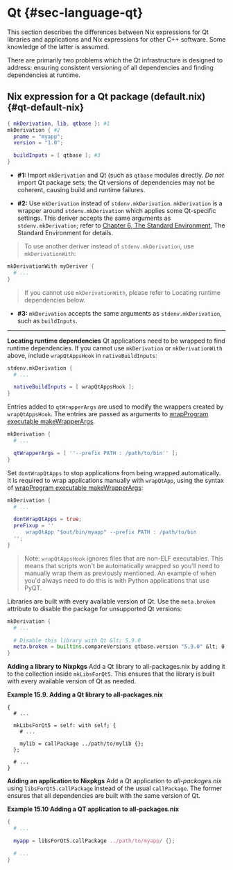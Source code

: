 # Qt {#sec-language-qt}

This section describes the differences between Nix expressions for Qt libraries and applications and Nix expressions for other C++ software. Some knowledge of the latter is assumed.

There are primarily two problems which the Qt infrastructure is designed to address: ensuring consistent versioning of all dependencies and finding dependencies at runtime.


## Nix expression for a Qt package (default.nix) {#qt-default-nix}

```nix
{ mkDerivation, lib, qtbase }: #1
mkDerivation { #2
  pname = "myapp";
  version = "1.0";

  buildInputs = [ qtbase ]; #3
}
```

* **#1:** Import `mkDerivation` and Qt (such as `qtbase` modules directly. *Do not* import Qt package sets; the Qt versions of dependencies may not be coherent, causing build and runtime failures.

* **#2:** Use `mkDerivation` instead of `stdenv.mkDerivation`. `mkDerivation` is a wrapper around `stdenv.mkDerivation` which applies some Qt-specific settings. This deriver accepts the same arguments as `stdenv.mkDerivation`; refer to [Chapter 6, The Standard Environment](#chap-stdenv), The Standard Environment for details.

> To use another deriver instead of `stdenv.mkDerivation`, use `mkDerivationWith`:

```nix
mkDerivationWith myDeriver {
  # ...
}
```

> If you cannot use `mkDerivationWith`, please refer to Locating runtime dependencies below.

* **#3:** `mkDerivation` accepts the same arguments as `stdenv.mkDerivation`, such as `buildInputs`.

---

**Locating runtime dependencies**
Qt applications need to be wrapped to find runtime dependencies. If you cannot use `mkDerivation` or `mkDerivationWith` above, include `wrapQtAppsHook` in `nativeBuildInputs`:

```nix
stdenv.mkDerivation {
  # ...

  nativeBuildInputs = [ wrapQtAppsHook ];
}
```
Entries added to `qtWrapperArgs` are used to modify the wrappers created by `wrapQtAppsHook`. The entries are passed as arguments to [wrapProgram executable makeWrapperArgs](#fun-wrapProgram).

```nix
mkDerivation {
  # ...

  qtWrapperArgs = [ ''--prefix PATH : /path/to/bin'' ];
}
```

Set `dontWrapQtApps` to stop applications from being wrapped automatically. It is required to wrap applications manually with `wrapQtApp`, using the syntax of [wrapProgram executable makeWrapperArgs](#fun-wrapProgram):

```nix
mkDerivation {
  # ...

  dontWrapQtApps = true;
  preFixup = ''
      wrapQtApp "$out/bin/myapp" --prefix PATH : /path/to/bin
  '';
}
```

> Note: `wrapQtAppsHook` ignores files that are non-ELF executables. This means that scripts won't be automatically wrapped so you'll need to manually wrap them as previously mentioned. An example of when you'd always need to do this is with Python applications that use PyQT.

Libraries are built with every available version of Qt. Use the `meta.broken` attribute to disable the package for unsupported Qt versions:

```nix
mkDerivation {
  # ...

  # Disable this library with Qt &lt; 5.9.0
  meta.broken = builtins.compareVersions qtbase.version "5.9.0" &lt; 0;
}
```
**Adding a library to Nixpkgs**
   Add a Qt library to all-packages.nix by adding it to the collection inside `mkLibsForQt5`. This ensures that the library is built with every available version of Qt as needed.

**Example 15.9. Adding a Qt library to all-packages.nix**

```
{
  # ...

  mkLibsForQt5 = self: with self; {
    # ...

    mylib = callPackage ../path/to/mylib {};
  };

  # ...
}
```
**Adding an application to Nixpkgs**
Add a Qt application to *all-packages.nix* using `libsForQt5.callPackage` instead of the usual `callPackage`. The former ensures that all dependencies are built with the same version of Qt.

**Example 15.10 Adding a QT application to all-packages.nix**
```nix
{
  # ...

  myapp = libsForQt5.callPackage ../path/to/myapp/ {};

  # ...
}
```
